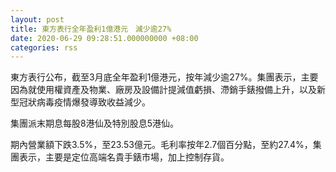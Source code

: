 ```yaml
---
layout: post
title: 東方表行全年盈利1億港元　減少逾27%
date: 2020-06-29 09:28:51.000000000 +08:00
categories: rss
---
```


東方表行公布，截至3月底全年盈利1億港元，按年減少逾27%。集團表示，主要因為就使用權資產及物業、廠房及設備計提減值虧損、滯銷手錶撥備上升，以及新型冠狀病毒疫情爆發導致收益減少。

集團派末期息每股8港仙及特別股息5港仙。

期內營業額下跌3.5%，至23.53億元。毛利率按年2.7個百分點，至約27.4%，集團表示，主要是定位高端名貴手錶市場，加上控制存貨。
